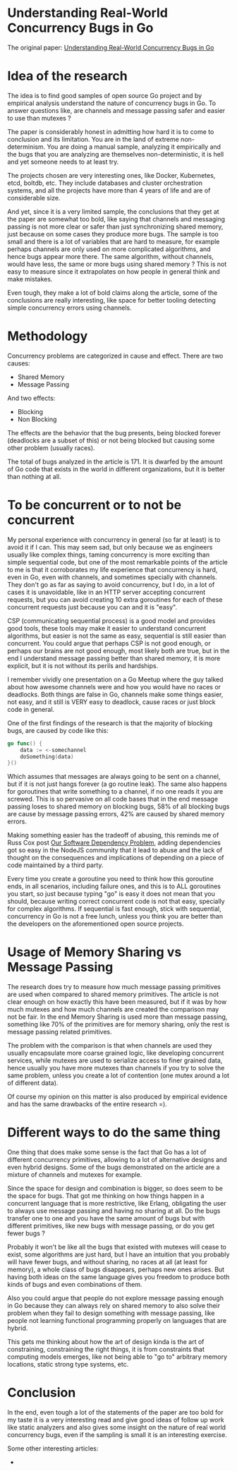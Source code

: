 # Understanding Real-World Concurrency Bugs in Go

The original paper: [Understanding Real-World Concurrency Bugs in Go](https://songlh.github.io/paper/go-study.pdf)

# Idea of the research

The idea is to find good samples of open source Go project and by empirical
analysis understand the nature of concurrency bugs in Go. To answer questions
like, are channels and message passing safer and easier to use than mutexes ?

The paper is considerably honest in admitting how hard it is to come
to conclusion and its limitation. You are in the land of extreme non-determinism.
You are doing a manual sample, analyzing it empirically and the bugs
that you are analyzing are themselves non-deterministic, it is hell and yet
someone needs to at least try.

The projects chosen are very interesting ones, like Docker, Kubernetes,
etcd, boltdb, etc. They include databases and cluster orchestration systems,
and all the projects have more than 4 years of life and are of considerable
size.

And yet, since it is a very limited sample, the conclusions that they get
at the paper are somewhat too bold, like saying that channels and messaging
passing is not more clear or safer than just synchronizing shared memory, just
because on some cases they produce more bugs. The sample is too small and there
is a lot of variables that are hard to measure, for example perhaps channels
are only used on more complicated algorithms, and hence bugs appear more there.
The same algorithm, without channels, would have less, the same or more bugs
using shared memory ? This is not easy to measure since it extrapolates
on how people in general think and make mistakes.

Even tough, they make a lot of bold claims along the
article, some of the conclusions are really interesting, like space for
better tooling detecting simple concurrency errors using channels.


# Methodology

Concurrency problems are categorized in cause and effect. There are two causes:

* Shared Memory
* Message Passing

And two effects:

* Blocking
* Non Blocking

The effects are the behavior that the bug presents, being blocked forever
(deadlocks are a subset of this) or not being blocked but causing some
other problem (usually races).

The total of bugs analyzed in the article is 171. It is dwarfed by the amount
of Go code that exists in the world in different organizations, but it is better
than nothing at all.

# To be concurrent or to not be concurrent

My personal experience with concurrency in general (so far at least)
is to avoid it if I can. This may seem sad, but only because we as engineers
usually like complex things, taming concurrency is more exciting than
simple sequential code, but one of the most remarkable points of the
article to me is that it corroborates my life experience that concurrency
is hard, even in Go, even with channels, and sometimes specially with
channels. They don't go as far as saying to avoid concurrency, but I do,
in a lot of cases it is unavoidable, like in an HTTP server accepting
concurrent requests, but you can avoid creating 10 extra goroutines for
each of these concurrent requests just because you can and it is "easy".

CSP (communicating sequential process) is a good model and provides good tools,
these tools may make it easier to understand concurrent algorithms,
but easier is not the same as easy, sequential is still easier
than concurrent. You could argue that perhaps CSP is not good enough,
or perhaps our brains are not good enough, most likely both are true,
but in the end I understand message passing better than shared memory,
it is more explicit, but it is not without its perils and hardships.

I remember vividly one presentation on a Go Meetup where the guy talked about
how awesome channels were and how you would have no races or deadlocks. Both
things are false in Go, channels make some things easier, not easy, and it
still is VERY easy to deadlock, cause races or just block code in general.

One of the first findings of the research is that the majority of
blocking bugs, are caused by code like this:

```go
go func() {
    data := <-somechannel 
    doSomething(data)
}()
```

Which assumes that messages are always going to be sent on a channel,
but if it is not just hangs forever (a go routine leak). The same also
happens for goroutines that write something to a channel, if no one reads
it you are screwed. This is so pervasive on all code bases that in the
end message passing loses to shared memory on blocking bugs, 58% of all
blocking bugs are cause by message passing errors, 42% are caused by shared
memory errors.

Making something easier has the tradeoff of abusing, this reminds me of
Russ Cox post [Our Software Dependency Problem](https://research.swtch.com/deps),
adding dependencies got so easy in the NodeJS community that it lead
to abuse and the lack of thought on the consequences and implications
of depending on a piece of code maintained by a third party.

Every time you create a goroutine you need to think how this goroutine
ends, in all scenarios, including failure ones, and this is to ALL goroutines
you start, so just because typing "go" is easy it does not mean that you
should, because writing correct concurrent code is not that easy,
specially for complex algorithms. If sequential is fast enough,
stick with sequential, concurrency in Go is not a free lunch,
unless you think you are better than the developers on the
aforementioned open source projects.


# Usage of Memory Sharing vs Message Passing

The research does try to measure how much message passing primitives are used
when compared to shared memory primitives. The article is not clear
enough on how exactly this have been measured, but if it was by how much
mutexes and how much channels are created the comparison may not be
fair. In the end Memory Sharing is used more than message passing, something
like 70% of the primitives are for memory sharing, only the rest is message
passing related primitives.

The problem with the comparison is that
when channels are used they usually encapsulate more coarse grained
logic, like developing concurrent services, while mutexes are used to
serialize access to finer grained data, hence usually you have more mutexes
than channels if you try to solve the same problem, unless you create a lot
of contention (one mutex around a lot of different data).

Of course my opinion on this matter is also produced by
empirical evidence and has the same drawbacks of the entire research =).


# Different ways to do the same thing

One thing that does make some sense is the fact that Go has a lot of
different concurrency primitives, allowing to a lot of alternative
designs and even hybrid designs. Some of the bugs demonstrated on the
article are a mixture of channels and mutexes for example.

Since the space for design and combination is bigger, so does seem
to be the space for bugs. That got me thinking on how things happen
in a concurrent language that is more restrictive, like Erlang,
obligating the user to always use message passing and having no sharing at all.
Do the bugs transfer one to one and you have the same amount of bugs
but with different primitives, like new bugs with message
passing, or do you get fewer bugs ?

Probably it won't be like all the bugs that existed with
mutexes will cease to exist, some algorithms are just hard,
but I have an intuition that you probably will have fewer bugs,
and without sharing, no races at all (at least for memory), a whole
class of bugs disappears, perhaps new ones arises. But having both
ideas on the same language gives you freedom to produce both kinds of
bugs and even combinations of them.

Also you could argue that people do not explore message passing
enough in Go because they can always rely on shared memory to
also solve their problem when they fail to design something
with message passing, like people not learning functional programming
properly on languages that are hybrid.

This gets me thinking about how the art of design kinda is the
art of constraining, constraining the right things, it is from
constraints that computing models emerges, like not being able
to "go to" arbitrary memory locations, static strong type systems, etc.

# Conclusion

In the end, even tough a lot of the statements of the paper are too bold
for my taste it is a very interesting read and give good ideas
of follow up work like static analyzers and also gives some insight
on the nature of real world concurrency bugs, even if the sampling is small
it is an interesting exercise.

Some other interesting articles:

*

